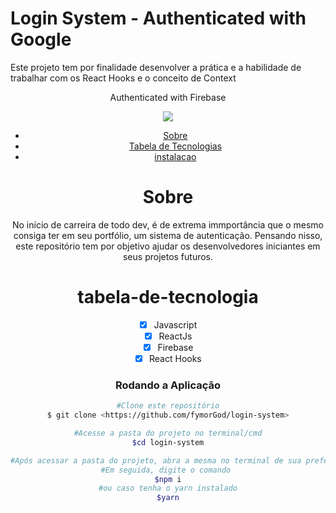 # Login System - Authenticated with Google

Este projeto tem por finalidade desenvolver a prática e a habilidade de trabalhar com os React Hooks e o conceito de Context

<p align="center">Authenticated with Firebase</p>
<div align="center">
<img src="https://user-images.githubusercontent.com/54417643/197594876-eeda92e7-61e8-4b76-abee-6655faccc401.png"
</div>


<!--ts-->
* [Sobre](#sobre)
* [Tabela de Tecnologias](#tabela-de-tecnologia)
* [instalacao](#instalacao)
<!--te-->

# Sobre
<p>No início de carreira de todo dev, é de extrema immportância que o mesmo consiga ter em seu portfólio, um sistema de autenticação.
Pensando nisso, este repositório tem por objetivo ajudar os desenvolvedores iniciantes em seus projetos futuros.
</p>

# tabela-de-tecnologia

- [x] Javascript
- [x] ReactJs
- [X] Firebase  
- [X] React Hooks  

### Rodando a Aplicação

```bash
#Clone este repositório
$ git clone <https://github.com/fymorGod/login-system>

#Acesse a pasta do projeto no terminal/cmd
$cd login-system

#Após acessar a pasta do projeto, abra a mesma no terminal de sua preferência
#Em seguida, digite o comando 
$npm i
#ou caso tenha o yarn instalado
$yarn
